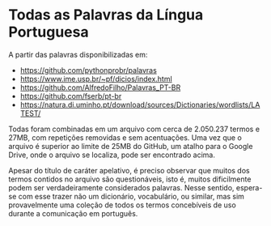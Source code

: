 # Todas as Palavras da Língua Portuguesa
A partir das palavras disponibilizadas em:
- https://github.com/pythonprobr/palavras 
- https://www.ime.usp.br/~pf/dicios/index.html
- https://github.com/AlfredoFilho/Palavras_PT-BR
- https://github.com/fserb/pt-br
- https://natura.di.uminho.pt/download/sources/Dictionaries/wordlists/LATEST/

Todas foram combinadas em um arquivo com cerca de 2.050.237 termos e 27MB, com repetições removidas e sem acentuações. Uma vez que o arquivo é superior ao limite de 25MB do GitHub, um atalho para o Google Drive, onde o arquivo se localiza, pode ser encontrado acima.

Apesar do título de caráter apelativo, é preciso observar que muitos dos termos contidos no arquivo são questionáveis, isto é, muitos dificilmente podem ser verdadeiramente considerados palavras. Nesse sentido, espera-se com esse trazer não um dicionário, vocabulário, ou similar, mas sim provavelmente uma coleção de todos os termos concebíveis de uso durante a comunicação em português.
